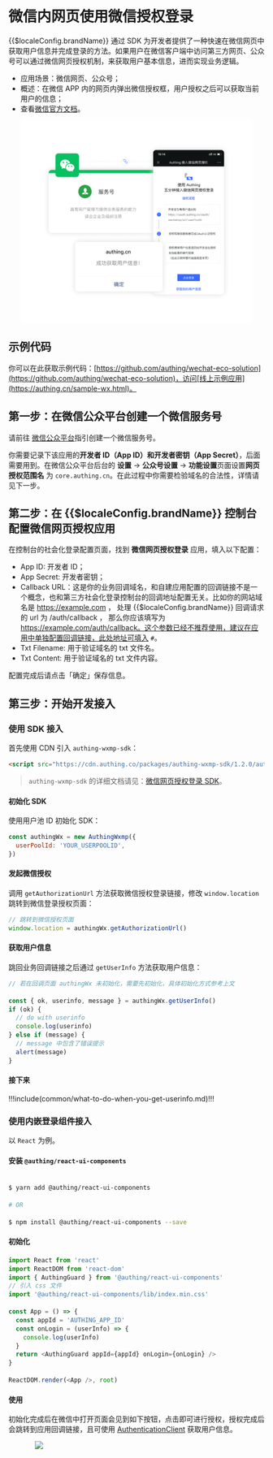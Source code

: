 # 微信内网页使用微信授权登录

<LastUpdated/>

{{$localeConfig.brandName}} 通过 SDK 为开发者提供了一种快速在微信网页中获取用户信息并完成登录的方法。如果用户在微信客户端中访问第三方网页、公众号可以通过微信网页授权机制，来获取用户基本信息，进而实现业务逻辑。

- 应用场景：微信网页、公众号；
- 概述：在微信 APP 内的网页内弹出微信授权框，用户授权之后可以获取当前用户的信息；
- 查看[微信官方文档](https://developers.weixin.qq.com/doc/offiaccount/OA_Web_Apps/Wechat_webpage_authorization.html)。

<img src="./images/wechat-web-authorize.png" height="400px" style="display:block;margin: 0 auto;"/>

## 示例代码

你可以在此获取示例代码：[https://github.com/authing/wechat-eco-solution](https://github.com/authing/wechat-eco-solution)，访问[线上示例应用](https://authing.cn/sample-wx.html)。

## 第一步：在微信公众平台创建一个微信服务号

请前往 [微信公众平台](https://mp.weixin.qq.com/cgi-bin/readtemplate?t=register/step1_tmpl&lang=zh_CN&token=)指引创建一个微信服务号。

你需要记录下该应用的**开发者 ID（App ID）**和**开发者密钥（App Secret）**，后面需要用到。在微信公众平台后台的 **设置** -> **公众号设置** -> **功能设置**页面设置**网页授权范围名** 为 `core.authing.cn`。在此过程中你需要检验域名的合法性，详情请见下一步。

## 第二步：在 {{$localeConfig.brandName}} 控制台配置微信网页授权应用

在控制台的社会化登录配置页面，找到 **微信网页授权登录** 应用，填入以下配置：

- App ID: 开发者 ID；
- App Secret: 开发者密钥；
- Callback URL：这是你的业务回调域名，和自建应用配置的回调链接不是一个概念，也和第三方社会化登录控制台的回调地址配置无关。比如你的网站域名是 https://example.com ， 处理 {{$localeConfig.brandName}} 回调请求的 url 为 /auth/callback ， 那么你应该填写为 https://example.com/auth/callback。这个参数已经不推荐使用，建议在应用中单独配置回调链接，此处地址可填入 `#`。
- Txt Filename: 用于验证域名的 txt 文件名。
- Txt Content: 用于验证域名的 txt 文件内容。

配置完成后请点击「确定」保存信息。

## 第三步：开始开发接入

### 使用 SDK 接入

首先使用 CDN 引入 `authing-wxmp-sdk`：

```html
<script src="https://cdn.authing.co/packages/authing-wxmp-sdk/1.2.0/authing-wxmp-sdk.min.js"></script>
```

> `authing-wxmp-sdk` 的详细文档请见：[微信网页授权登录 SDK](/reference-new/other/sdk-for-wxmp.md)。

#### 初始化 SDK

使用用户池 ID 初始化 SDK：

```javascript
const authingWx = new AuthingWxmp({
  userPoolId: 'YOUR_USERPOOLID',
})
```

#### 发起微信授权

调用 `getAuthorizationUrl` 方法获取微信授权登录链接，修改 `window.location` 跳转到微信登录授权页面：

```javascript
// 跳转到微信授权页面
window.location = authingWx.getAuthorizationUrl()
```

#### 获取用户信息

跳回业务回调链接之后通过 `getUserInfo` 方法获取用户信息：

```javascript
// 若在回调页面 authingWx 未初始化，需要先初始化，具体初始化方式参考上文

const { ok, userinfo, message } = authingWx.getUserInfo()
if (ok) {
  // do with userinfo
  console.log(userinfo)
} else if (message) {
  // message 中包含了错误提示
  alert(message)
}
```

#### 接下来

!!!include(common/what-to-do-when-you-get-userinfo.md)!!!

### 使用内嵌登录组件接入

以 `React` 为例。

#### 安装 `@authing/react-ui-components`

```bash

$ yarn add @authing/react-ui-components

# OR

$ npm install @authing/react-ui-components --save


```

#### 初始化

```js
import React from 'react'
import ReactDOM from 'react-dom'
import { AuthingGuard } from '@authing/react-ui-components'
// 引入 css 文件
import '@authing/react-ui-components/lib/index.min.css'

const App = () => {
  const appId = 'AUTHING_APP_ID'
  const onLogin = (userInfo) => {
    console.log(userInfo)
  }
  return <AuthingGuard appId={appId} onLogin={onLogin} />
}

ReactDOM.render(<App />, root)
```

#### 使用

初始化完成后在微信中打开页面会见到如下按钮，点击即可进行授权，授权完成后会跳转到应用回调链接，且可使用 [AuthenticationClient](/reference-new/web/sdk-for-node/authentication/AuthenticationClient) 获取用户信息。

<img src="~@imagesZhCn/guides/wechat-ecosystem/wechat-webpage-authorization/1.jpeg" style="width: 400px;display: block;margin: 0 auto" class="md-img-padding" />

</IntegrationDetailCard>
